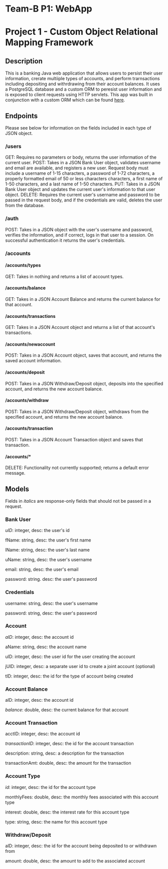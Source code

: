 # Team-B P1: WebApp
# Project 1 - Custom Object Relational Mapping Framework

## Description

This is a banking Java web application that allows users to persist their user information, crerate multiiple types of accounts, and perform trarnsactions including depositing and withrdrawing from their account balances. It uses a PostgreSQL database and a custom ORM to peresist user information and is exposed to client requests using HTTP servlets. This app was built in conjunction with a custom ORM which can be found [here](https://github.com/210426-java-react-enterprise/Team-B_p1_ORM).

## Endpoints

Please see below for information on the fields included in each type of JSON object.

### /users

GET: Requires no parameters or body, returns the user information of the current user.
POST: Takes in a JSON Bank User object, validates username and email are available, and registers a new user. Request body must include a username of 1-15 characters, a password of 1-72 characters, a properly formatted email of 50 or less characters characters, a first name of 1-50 characters, and a last name of 1-50 characters.
PUT: Takes in a JSON Bank User object and updates the current user's information to that user object.
DELETE: Requires the current user's username and password to be passed in the request body, and if the credentials are valid, deletes the user from the database.

### /auth

POST: Takes in a JSON object with the user's username and password, verifies the information, and if correct, logs in that user to a session. On successful authentication it returns the user's credentials.

### /accounts

#### /accounts/types
GET: Takes in nothing and returns a list of account types.

#### /accounts/balance
GET: Takes in a JSON Account Balance and returns the current balance for that account.

#### /accounts/transactions
GET: Takes in a JSON Account object and returns a list of that account's transactions.

#### /accounts/newaccount
POST: Takes in a JSON Account object, saves that account, and returns the saved account information.

#### /accounts/deposit
POST: Takes in a JSON Withdraw/Deposit object, deposits into the specified account, and returns the new account balance.

#### /accounts/withdraw
POST: Takes in a JSON Withdraw/Deposit object, withdraws from the specified account, and returns the new account balance.

#### /accounts/transaction
POST: Takes in a JSON Account Transaction object and saves that transaction.

#### /accounts/*
DELETE: Functionality not currently supported; returns a default error message.

## Models

Fields in *italics* are response-only fields that should not be passed in a request.

### Bank User 
*uID*: integer, desc: the user's id

fName: string, desc: the user's first name

lName: string, desc: the user's last name

uName: string, desc: the user's username

email: string, desc: the user's email

password: string. desc: the user's password

### Credentials
username: string, desc: the user's username

password: string, desc: the user's password

### Account
*aID*: integer, desc: the account id

aName: string, desc: the account name

uID: integer, desc: the user id for the user creating the account

jUID: integer, desc: a separate user id to create a joint account (optional)

tID: integer, desc: the id for the type of account being created

### Account Balance
aID: integer, desc: the account id

*balance*: double, desc: the current balance for that account


### Account Transaction
acctID: integer, desc: the account id

*transactionID*: integer, desc: the id for the account transaction

description: string, desc: a description for the transaction

transactionAmt: double, desc: the amount for the transaction

### Account Type
*id*: integer, desc: the id for the account type

monthlyFees: double, desc: the monthly fees associated with this account type

interest: double, desc: the interest rate for this account type

type: string, desc: the name for this account type

### Withdraw/Deposit
aID: integer, desc: the id for the account being deposited to or withdrawn from

amount: double, desc: the amount to add to the associated account
